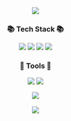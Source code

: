 <div align="center">

<img src="https://capsule-render.vercel.app/api?type=waving&color=auto&height=195&section=header&text=eastsunyong&fontSize=90" />

  
<h3>📚 Tech Stack 📚</h3>
  <img src ="https://img.shields.io/badge/react-%2320232a.svg?style=for-the-badge&logo=react&logoColor=%2361DAFB" />
  <img src="https://img.shields.io/badge/javascript-F7DF1E?style=for-the-badge&logo=javascript&logoColor=black">
  <img src="https://img.shields.io/badge/Redux-764ABC?style=for-the-badge&logo=Redux&logoColor=white"> 
  <img src="https://img.shields.io/badge/styledcomponents-DB7093?style=for-the-badge&logo=styledcomponents&logoColor=white"> 

<h3>🔨 Tools 🔨</h3>

<img src ="https://img.shields.io/badge/Visual%20Studio%20Code-0078d7.svg?style=for-the-badge&logo=visual-studio-code&logoColor=white" />
<img src="https://img.shields.io/badge/github-%23121011.svg?style=for-the-badge&logo=github&logoColor=white" />

<img src="https://github-readme-stats.vercel.app/api/top-langs/?username=eastsunyong&layout=compact"><br><br>
<img src="https://github-readme-stats.vercel.app/api?username=eastsunyong&show_icons=true">


  
